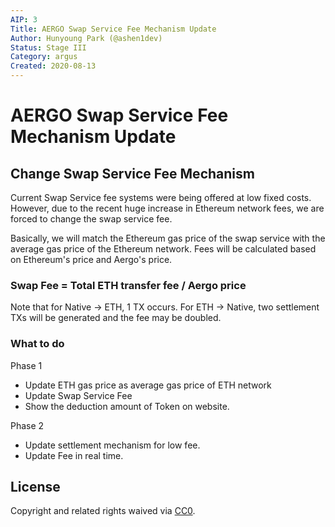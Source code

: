 ```yaml
---
AIP: 3
Title: AERGO Swap Service Fee Mechanism Update
Author: Hunyoung Park (@ashen1dev)
Status: Stage III
Category: argus
Created: 2020-08-13
---
```


# AERGO Swap Service Fee Mechanism Update

## Change Swap Service Fee Mechanism

Current Swap Service fee systems were being offered at low fixed costs. However, due to the recent huge increase in Ethereum network fees, we are forced to change the swap service fee.

Basically, we will match the Ethereum gas price of the swap service with the average gas price of the Ethereum network.
Fees will be calculated based on Ethereum's price and Aergo's price.

### Swap Fee = Total ETH transfer fee / Aergo price

Note that for Native -> ETH, 1 TX occurs.
For ETH -> Native, two settlement TXs will be generated and the fee may be doubled.

### What to do
Phase 1
- Update ETH gas price as average gas price of ETH network
- Update Swap Service Fee
- Show the deduction amount of Token on website.

Phase 2
- Update settlement mechanism for low fee.
- Update Fee in real time.

## License
Copyright and related rights waived via [CC0](https://creativecommons.org/publicdomain/zero/1.0/).
